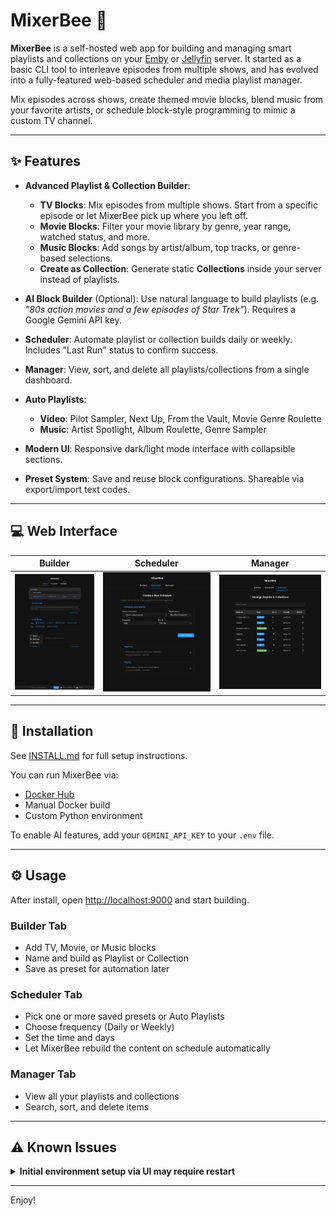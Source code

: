# MixerBee 🐝

**MixerBee** is a self-hosted web app for building and managing smart playlists and collections on your [Emby](https://emby.media/) or [Jellyfin](https://jellyfin.org) server. It started as a basic CLI tool to interleave episodes from multiple shows, and has evolved into a fully-featured web-based scheduler and media playlist manager.

Mix episodes across shows, create themed movie blocks, blend music from your favorite artists, or schedule block-style programming to mimic a custom TV channel.

---

## ✨ Features

* **Advanced Playlist & Collection Builder**:

  * **TV Blocks**: Mix episodes from multiple shows. Start from a specific episode or let MixerBee pick up where you left off.
  * **Movie Blocks**: Filter your movie library by genre, year range, watched status, and more.
  * **Music Blocks**: Add songs by artist/album, top tracks, or genre-based selections.
  * **Create as Collection**: Generate static **Collections** inside your server instead of playlists.

* **AI Block Builder** (Optional):
  Use natural language to build playlists (e.g. *"80s action movies and a few episodes of Star Trek"*). Requires a Google Gemini API key.

* **Scheduler**:
  Automate playlist or collection builds daily or weekly. Includes "Last Run" status to confirm success.

* **Manager**:
  View, sort, and delete all playlists/collections from a single dashboard.

* **Auto Playlists**:

  * **Video**: Pilot Sampler, Next Up, From the Vault, Movie Genre Roulette
  * **Music**: Artist Spotlight, Album Roulette, Genre Sampler

* **Modern UI**:
  Responsive dark/light mode interface with collapsible sections.

* **Preset System**:
  Save and reuse block configurations. Shareable via export/import text codes.

---

## 💻 Web Interface

| Builder                                          | Scheduler                                            | Manager                                          |
| ------------------------------------------------ | ---------------------------------------------------- | ------------------------------------------------ |
| ![Builder Tab](screenshots/mixerbee_builder.png) | ![Scheduler Tab](screenshots/mixerbee_scheduler.png) | ![Manager Tab](screenshots/mixerbee_manager.png) |

---

## 🚀 Installation

See [INSTALL.md](INSTALL.md) for full setup instructions.

You can run MixerBee via:

* [Docker Hub](https://hub.docker.com/r/trulytilted/mixerbee)
* Manual Docker build
* Custom Python environment

To enable AI features, add your `GEMINI_API_KEY` to your `.env` file.

---

## ⚙️ Usage

After install, open [http://localhost:9000](http://localhost:9000) and start building.

### Builder Tab

* Add TV, Movie, or Music blocks
* Name and build as Playlist or Collection
* Save as preset for automation later

### Scheduler Tab

* Pick one or more saved presets or Auto Playlists
* Choose frequency (Daily or Weekly)
* Set the time and days
* Let MixerBee rebuild the content on schedule automatically

### Manager Tab

* View all your playlists and collections
* Search, sort, and delete items

---

## ⚠️ Known Issues

<details>
<summary><strong>Initial environment setup via UI may require restart</strong></summary>
<br>

If the `.env` file is first created through the Web UI, you must restart the container or app for it to take effect. Until restarted, the app may behave unexpectedly.

*\[#todo: improve live reload of environment config]*

</details>

---

Enjoy!
